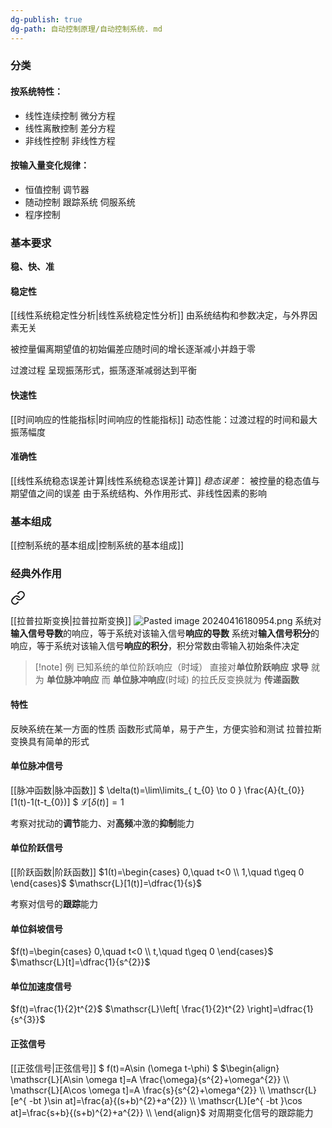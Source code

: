 ```yaml
---
dg-publish: true
dg-path: 自动控制原理/自动控制系统. md
---
```

### 分类
#### 按系统特性：
- 线性连续控制
	微分方程
- 线性离散控制
	差分方程
- 非线性控制
	非线性方程
#### 按输入量变化规律：
- 恒值控制
	调节器
- 随动控制
	跟踪系统
	伺服系统
- 程序控制

### 基本要求
**稳、快、准**
#### 稳定性
[[线性系统稳定性分析\|线性系统稳定性分析]]
由系统结构和参数决定，与外界因素无关

被控量偏离期望值的初始偏差应随时间的增长逐渐减小并趋于零

过渡过程
呈现振荡形式，振荡逐渐减弱达到平衡

#### 快速性
[[时间响应的性能指标\|时间响应的性能指标]]
动态性能：过渡过程的时间和最大振荡幅度

#### 准确性
[[线性系统稳态误差计算\|线性系统稳态误差计算]]
*稳态误差*：
被控量的稳态值与期望值之间的误差
由于系统结构、外作用形式、非线性因素的影响
### 基本组成
[[控制系统的基本组成\|控制系统的基本组成]]
### 经典外作用

<div class="transclusion internal-embed is-loaded"><a class="markdown-embed-link" href="//" aria-label="Open link"><svg xmlns="http://www.w3.org/2000/svg" width="24" height="24" viewBox="0 0 24 24" fill="none" stroke="currentColor" stroke-width="2" stroke-linecap="round" stroke-linejoin="round" class="svg-icon lucide-link"><path d="M10 13a5 5 0 0 0 7.54.54l3-3a5 5 0 0 0-7.07-7.07l-1.72 1.71"></path><path d="M14 11a5 5 0 0 0-7.54-.54l-3 3a5 5 0 0 0 7.07 7.07l1.71-1.71"></path></svg></a><div class="markdown-embed">




[[拉普拉斯变换\|拉普拉斯变换]]
![Pasted image 20240416180954.png](/img/user/%E5%8A%9F%E8%83%BD%E6%80%A7%E6%96%87%E4%BB%B6%E5%A4%B9/%E8%BD%BD%E5%85%A5%E7%9A%84%E5%AA%92%E4%BD%93%E8%B5%84%E6%BA%90/Pasted%20image%2020240416180954.png)
系统对**输入信号导数**的响应，等于系统对该输入信号**响应的导数**
系统对**输入信号积分**的响应，等于系统对该输入信号**响应的积分**，积分常数由零输入初始条件决定

>[!note] 例
>已知系统的单位阶跃响应（时域）
>直接对**单位阶跃响应** **求导** 就为 **单位脉冲响应**
>而 **单位脉冲响应**(时域) 的拉氏反变换就为 **传递函数**
#### 特性
反映系统在某一方面的性质
函数形式简单，易于产生，方便实验和测试
拉普拉斯变换具有简单的形式
#### 单位脉冲信号
[[脉冲函数\|脉冲函数]]
$
\delta(t)=\lim\limits_{ t_{0} \to 0 } \frac{A}{t_{0}}[1(t)-1(t-t_{0})]
$
$\mathscr{L}[\delta(t)]=1$

考察对扰动的**调节**能力、对**高频**冲激的**抑制**能力
#### 单位阶跃信号
[[阶跃函数\|阶跃函数]]
 $1(t)=\begin{cases}
0,\quad t<0 \\
1,\quad t\geq 0
\end{cases}$
$\mathscr{L}[1(t)]=\dfrac{1}{s}$

考察对信号的**跟踪**能力

#### 单位斜坡信号
$f(t)=\begin{cases}
0,\quad t<0 \\
t,\quad t\geq 0
\end{cases}$
$\mathscr{L}[t]=\dfrac{1}{s^{2}}$

#### 单位加速度信号
$f(t)=\frac{1}{2}t^{2}$
$\mathscr{L}\left[ \frac{1}{2}t^{2} \right]=\dfrac{1}{s^{3}}$



#### 正弦信号
[[正弦信号\|正弦信号]]
$
f(t)=A\sin (\omega t-\phi)
$
$\begin{align}
\mathscr{L}[A\sin \omega t]=A \frac{\omega}{s^{2}+\omega^{2}} \\
\mathscr{L}[A\cos \omega t]=A \frac{s}{s^{2}+\omega^{2}} \\ 
\mathscr{L}[e^{ -bt }\sin at]=\frac{a}{(s+b)^{2}+a^{2}} \\
\mathscr{L}[e^{ -bt }\cos at]=\frac{s+b}{(s+b)^{2}+a^{2}} \\
\end{align}$
对周期变化信号的跟踪能力



</div></div>
